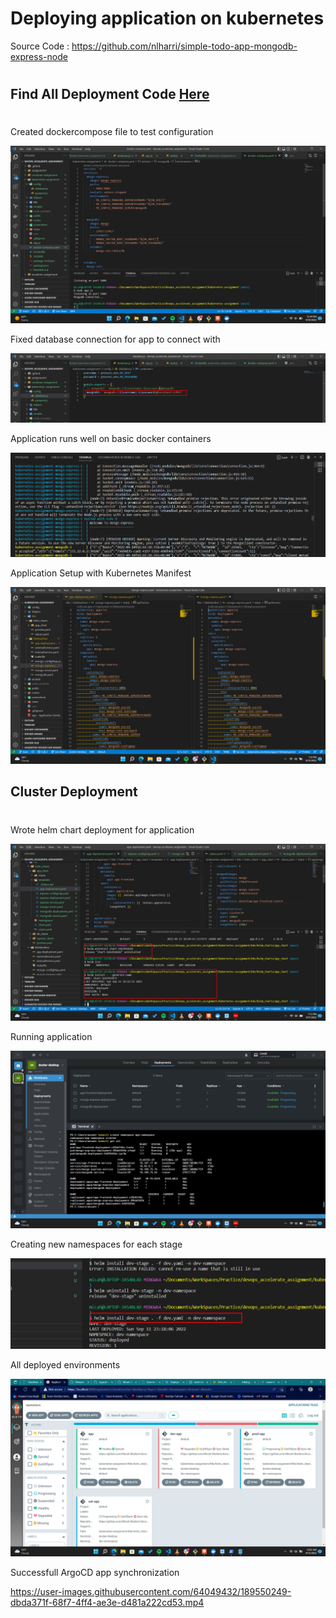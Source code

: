 # Deploying application on kubernetes

Source Code : https://github.com/nlharri/simple-todo-app-mongodb-express-node

#
## Find All Deployment Code [Here](./K8s/)
#

Created dockercompose file to test configuration

![](./screenshots/1.docker-compose_file.jpg)

Fixed database connection for app to connect with 

![](./screenshots/2.reorganized_db_setup.jpg)

Application runs well on basic docker containers

![](./screenshots/docker-compose-run.jpg)

Application Setup with Kubernetes Manifest

![](./screenshots/manifest_files.jpg)

## Cluster Deployment
#

Wrote helm chart deployment for application

![](./screenshots/4.helm_deploy.jpg)

Running application

![](./screenshots/5.deploy_success.jpg)

Creating new namespaces for each stage

![](./screenshots/6.dev_namespace_deploy.jpg)

All deployed environments

![](./screenshots/7.all_env.jpg)

Successfull ArgoCD app synchronization 

https://user-images.githubusercontent.com/64049432/189550249-dbda371f-68f7-4ff4-ae3e-d481a222cd53.mp4

